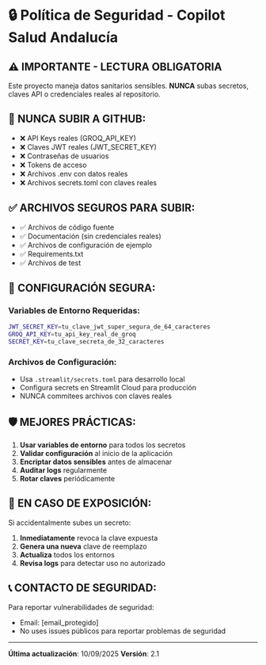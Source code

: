 # 🔒 Política de Seguridad - Copilot Salud Andalucía

## ⚠️ **IMPORTANTE - LECTURA OBLIGATORIA**

Este proyecto maneja datos sanitarios sensibles. **NUNCA** subas secretos, claves API o credenciales reales al repositorio.

## 🚫 **NUNCA SUBIR A GITHUB:**

- ❌ API Keys reales (GROQ_API_KEY)
- ❌ Claves JWT reales (JWT_SECRET_KEY)
- ❌ Contraseñas de usuarios
- ❌ Tokens de acceso
- ❌ Archivos .env con datos reales
- ❌ Archivos secrets.toml con claves reales

## ✅ **ARCHIVOS SEGUROS PARA SUBIR:**

- ✅ Archivos de código fuente
- ✅ Documentación (sin credenciales reales)
- ✅ Archivos de configuración de ejemplo
- ✅ Requirements.txt
- ✅ Archivos de test

## 🔐 **CONFIGURACIÓN SEGURA:**

### **Variables de Entorno Requeridas:**
```bash
JWT_SECRET_KEY=tu_clave_jwt_super_segura_de_64_caracteres
GROQ_API_KEY=tu_api_key_real_de_groq
SECRET_KEY=tu_clave_secreta_de_32_caracteres
```

### **Archivos de Configuración:**
- Usa `.streamlit/secrets.toml` para desarrollo local
- Configura secrets en Streamlit Cloud para producción
- NUNCA commitees archivos con claves reales

## 🛡️ **MEJORES PRÁCTICAS:**

1. **Usar variables de entorno** para todos los secretos
2. **Validar configuración** al inicio de la aplicación
3. **Encriptar datos sensibles** antes de almacenar
4. **Auditar logs** regularmente
5. **Rotar claves** periódicamente

## 🚨 **EN CASO DE EXPOSICIÓN:**

Si accidentalmente subes un secreto:

1. **Inmediatamente** revoca la clave expuesta
2. **Genera una nueva** clave de reemplazo
3. **Actualiza** todos los entornos
4. **Revisa logs** para detectar uso no autorizado

## 📞 **CONTACTO DE SEGURIDAD:**

Para reportar vulnerabilidades de seguridad:
- Email: [email_protegido]
- No uses issues públicos para reportar problemas de seguridad

---
**Última actualización**: 10/09/2025
**Versión**: 2.1

